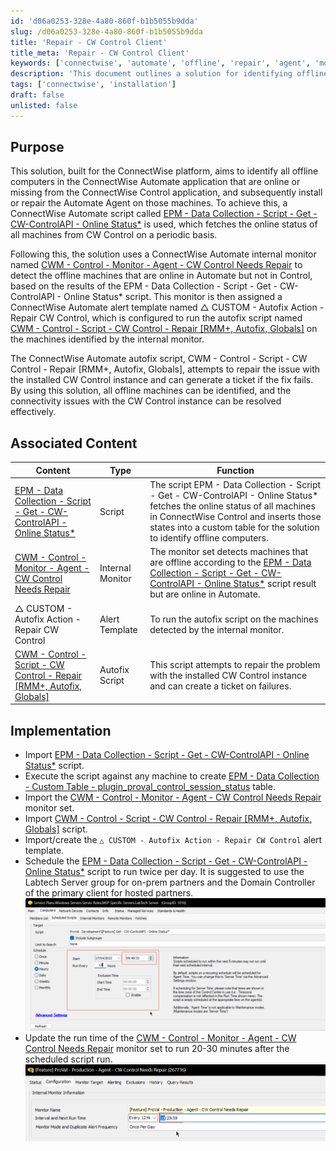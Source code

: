```yaml
---
id: 'd06a0253-328e-4a80-860f-b1b5055b9dda'
slug: /d06a0253-328e-4a80-860f-b1b5055b9dda
title: 'Repair - CW Control Client'
title_meta: 'Repair - CW Control Client'
keywords: ['connectwise', 'automate', 'offline', 'repair', 'agent', 'monitor', 'script']
description: 'This document outlines a solution for identifying offline computers in the ConnectWise Automate application that are online or missing from the ConnectWise Control application, and details the process for installing or repairing the Automate Agent on those machines.'
tags: ['connectwise', 'installation']
draft: false
unlisted: false
---
```


## Purpose

This solution, built for the ConnectWise platform, aims to identify all offline computers in the ConnectWise Automate application that are online or missing from the ConnectWise Control application, and subsequently install or repair the Automate Agent on those machines. To achieve this, a ConnectWise Automate script called [EPM - Data Collection - Script - Get - CW-ControlAPI - Online Status*](<../cwa/scripts/Get - CW-ControlAPI - Online Status.md>) is used, which fetches the online status of all machines from CW Control on a periodic basis.

Following this, the solution uses a ConnectWise Automate internal monitor named [CWM - Control - Monitor - Agent - CW Control Needs Repair](<../cwa/monitors/Agent - CW Control Needs Repair.md>) to detect the offline machines that are online in Automate but not in Control, based on the results of the EPM - Data Collection - Script - Get - CW-ControlAPI - Online Status* script. This monitor is then assigned a ConnectWise Automate alert template named △ CUSTOM - Autofix Action - Repair CW Control, which is configured to run the autofix script named [CWM - Control - Script - CW Control - Repair [RMM+, Autofix, Globals]](<../cwa/scripts/ScreenConnect - Repair RMM+, Autofix, Globals.md>) on the machines identified by the internal monitor.

The ConnectWise Automate autofix script, CWM - Control - Script - CW Control - Repair [RMM+, Autofix, Globals], attempts to repair the issue with the installed CW Control instance and can generate a ticket if the fix fails. By using this solution, all offline machines can be identified, and the connectivity issues with the CW Control instance can be resolved effectively.

## Associated Content

| Content                                                                                          | Type            | Function                                                                                                                                                                   |
|--------------------------------------------------------------------------------------------------|-----------------|---------------------------------------------------------------------------------------------------------------------------------------------------------------------------|
| [EPM - Data Collection - Script - Get - CW-ControlAPI - Online Status*](<../cwa/scripts/Get - CW-ControlAPI - Online Status.md>) | Script          | The script EPM - Data Collection - Script - Get - CW-ControlAPI - Online Status* fetches the online status of all machines in ConnectWise Control and inserts those states into a custom table for the solution to identify offline computers. |
| [CWM - Control - Monitor - Agent - CW Control Needs Repair](<../cwa/monitors/Agent - CW Control Needs Repair.md>) | Internal Monitor | The monitor set detects machines that are offline according to the [EPM - Data Collection - Script - Get - CW-ControlAPI - Online Status*](<../cwa/scripts/Get - CW-ControlAPI - Online Status.md>) script result but are online in Automate. |
| △ CUSTOM - Autofix Action - Repair CW Control                                                   | Alert Template   | To run the autofix script on the machines detected by the internal monitor.                                                                                             |
| [CWM - Control - Script - CW Control - Repair [RMM+, Autofix, Globals]](<../cwa/scripts/ScreenConnect - Repair RMM+, Autofix, Globals.md>) | Autofix Script   | This script attempts to repair the problem with the installed CW Control instance and can create a ticket on failures.                                                      |

## Implementation

- Import [EPM - Data Collection - Script - Get - CW-ControlAPI - Online Status*](<../cwa/scripts/Get - CW-ControlAPI - Online Status.md>) script.
- Execute the script against any machine to create [EPM - Data Collection - Custom Table - plugin_proval_control_session_status](<../cwa/tables/plugin_proval_control_session_status.md>) table.
- Import the [CWM - Control - Monitor - Agent - CW Control Needs Repair](<../cwa/monitors/Agent - CW Control Needs Repair.md>) monitor set.
- Import [CWM - Control - Script - CW Control - Repair [RMM+, Autofix, Globals]](<../cwa/scripts/ScreenConnect - Repair RMM+, Autofix, Globals.md>) script.
- Import/create the `△ CUSTOM - Autofix Action - Repair CW Control` alert template.
- Schedule the [EPM - Data Collection - Script - Get - CW-ControlAPI - Online Status*](<../cwa/scripts/Get - CW-ControlAPI - Online Status.md>) script to run twice per day. It is suggested to use the Labtech Server group for on-prem partners and the Domain Controller of the primary client for hosted partners.  
  ![Schedule](../../static/img/Repair---CW-Control-Client/image_1.png)  
- Update the run time of the [CWM - Control - Monitor - Agent - CW Control Needs Repair](<../cwa/monitors/Agent - CW Control Needs Repair.md>) monitor set to run 20-30 minutes after the scheduled script run.  
  ![Update Run Time](../../static/img/Repair---CW-Control-Client/image_2.png)  


